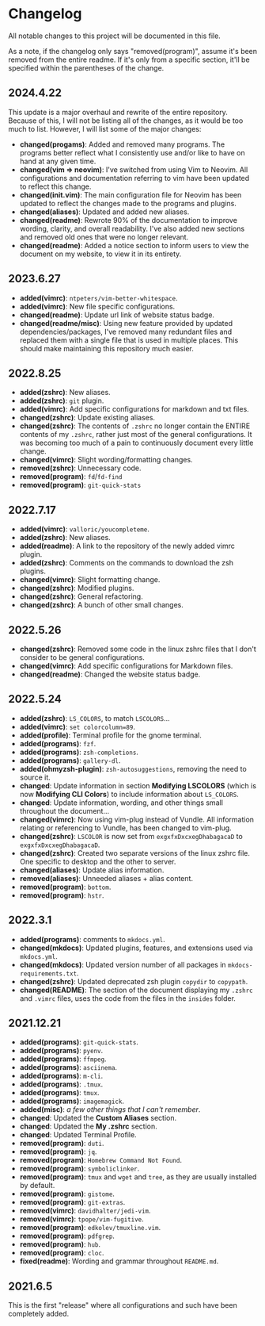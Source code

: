 # Changelog

All notable changes to this project will be documented in this file.

As a note, if the changelog only says "removed(program)", assume it's been removed from the entire readme. If it's only from a specific section, it'll be specified within the parentheses of the change.

## 2024.4.22

This update is a major overhaul and rewrite of the entire repository. Because of this, I will not be listing all of the changes, as it would be too much to list. However, I will list some of the major changes:

- **changed(progams)**: Added and removed many programs. The programs better reflect what I consistently use and/or like to have on hand at any given time.
- **changed(vim => neovim)**: I've switched from using Vim to Neovim. All configurations and documentation referring to vim have been updated to reflect this change.
- **changed(init.vim)**: The main configuration file for Neovim has been updated to reflect the changes made to the programs and plugins.
- **changed(aliases)**: Updated and added new aliases.
- **changed(readme)**: Rewrote 90% of the documentation to improve wording, clarity, and overall readability. I've also added new sections and removed old ones that were no longer relevant.
- **changed(readme)**: Added a notice section to inform users to view the document on my website, to view it in its entirety.

## 2023.6.27

- **added(vimrc)**: `ntpeters/vim-better-whitespace`.
- **added(vimrc)**: New file specific configurations.
- **changed(readme)**: Update url link of website status badge.
- **changed(readme/misc)**: Using new feature provided by updated dependencies/packages, I've removed many redundant files and replaced them with a single file that is used in multiple places. This should make maintaining this repository much easier.


## 2022.8.25

- **added(zshrc)**: New aliases.
- **added(zshrc)**: `git` plugin.
- **added(vimrc)**: Add specific configurations for markdown and txt files.
- **changed(zshrc)**: Update existing aliases.
- **changed(zshrc)**: The contents of `.zshrc` no longer contain the ENTIRE contents of my `.zshrc`, rather just most of the general configurations. It was becoming too much of a pain to continuously document every little change.
- **changed(vimrc)**: Slight wording/formatting changes.
- **removed(zshrc)**: Unnecessary code.
- **removed(program)**: `fd`/`fd-find`
- **removed(program)**: `git-quick-stats`

## 2022.7.17

- **added(vimrc)**: `valloric/youcompleteme`.
- **added(zshrc)**: New aliases.
- **added(readme)**: A link to the repository of the newly added vimrc plugin.
- **added(zshrc)**: Comments on the commands to download the zsh plugins.
- **changed(vimrc)**: Slight formatting change.
- **changed(zshrc)**: Modified plugins.
- **changed(zshrc)**: General refactoring.
- **changed(zshrc)**: A bunch of other small changes.

## 2022.5.26

- **changed(zshrc)**: Removed some code in the linux zshrc files that I don't consider to be general configurations.
- **changed(vimrc)**: Add specific configurations for Markdown files.
- **changed(readme)**: Changed the website status badge.

## 2022.5.24

- **added(zshrc)**: `LS_COLORS`, to match `LSCOLORS`...
- **added(vimrc)**: `set colorcolumn=89`.
- **added(profile)**: Terminal profile for the gnome terminal.
- **added(programs)**: `fzf`.
- **added(programs)**: `zsh-completions`.
- **added(programs)**: `gallery-dl`.
- **added(ohmyzsh-plugin)**: `zsh-autosuggestions`, removing the need to source it.
- **changed**: Update information in section **Modifying LSCOLORS** (which is now **Modifying CLI Colors**) to include information about `LS_COLORS`.
- **changed**: Update information, wording, and other things small throughout the document...
- **changed(vimrc)**: Now using vim-plug instead of Vundle. All information relating or referencing to Vundle, has been changed to vim-plug.
- **changed(zshrc)**: `LSCOLOR` is now set from `exgxfxDxcxegDhabagacaD` to `exgxfxDxcxegDhabagacaD`.
- **changed(zshrc)**: Created two separate versions of the linux zshrc file. One specific to desktop and the other to server.
- **changed(aliases)**: Update alias information.
- **removed(aliases)**: Unneeded aliases + alias content.
- **removed(program)**: `bottom`.
- **removed(program)**: `hstr`.

## 2022.3.1

- **added(programs)**: comments to `mkdocs.yml`.
- **changed(mkdocs)**: Updated plugins, features, and extensions used via `mkdocs.yml`.
- **changed(mkdocs)**: Updated version number of all packages in `mkdocs-requirements.txt`.
- **changed(zshrc)**: Updated deprecated zsh plugin `copydir` to `copypath`.
- **changed(README)**: The section of the document displaying my `.zshrc` and `.vimrc` files, uses the code from the files in the `insides` folder.

## 2021.12.21

- **added(programs)**: `git-quick-stats`.
- **added(programs)**: `pyenv`.
- **added(programs)**: `ffmpeg`.
- **added(programs)**: `asciinema`.
- **added(programs)**: `m-cli`.
- **added(programs)**: `.tmux`.
- **added(programs)**: `tmux`.
- **added(programs)**: `imagemagick`.
- **added(misc)**: *a few other things that I can't remember*.
- **changed**: Updated the **Custom Aliases** section.
- **changed**: Updated the **My .zshrc** section.
- **changed**: Updated Terminal Profile.
- **removed(program)**: `duti`.
- **removed(program)**: `jq`.
- **removed(program)**: `Homebrew Command Not Found`.
- **removed(program)**: `symboliclinker`.
- **removed(program)**: `tmux` and `wget` and `tree`, as they are usually installed by default.
- **removed(program)**: `gistome`.
- **removed(program)**: `git-extras`.
- **removed(vimrc)**: `davidhalter/jedi-vim`.
- **removed(vimrc)**: `tpope/vim-fugitive`.
- **removed(program)**: `edkolev/tmuxline.vim`.
- **removed(program)**: `pdfgrep`.
- **removed(program)**: `hub`.
- **removed(program)**: `cloc`.
- **fixed(readme)**: Wording and grammar throughout `README.md`.

## 2021.6.5

This is the first "release" where all configurations and such have been completely added.
